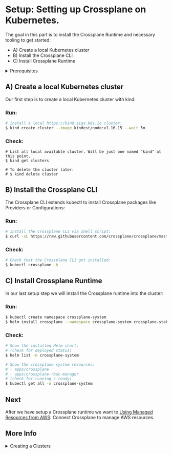 # Setup: Setting up Crossplane on Kubernetes.

The goal in this part is to install the Crossplane Runtime and necessary tooling to get started:

* A) Create a local Kubernetes cluster 
* B) Install the Crossplane CLI
* C) Install Crossplane Runtime

<details><summary>Prerequisites</summary>

You should bring basic Kubernetes and cloud provider knwowlege as we will use Crossplane to connect both. Also please make sure you have [kubectl](https://kubernetes.io/docs/tasks/tools/#kubectl) and [Helm](https://helm.sh/docs/intro/install/) installed.
</details>

## A) Create a local Kubernetes cluster 

Our first step is to create a local Kubernetes cluster with kind:

### Run:
```bash
# Install a local https://kind.sigs.k8s.io cluster:
$ kind create cluster --image kindest/node:v1.16.15 --wait 5m
```

### Check:
```
# List all local available cluster. Will be just one named "kind" at this point.
$ kind get clusters

# To delete the cluster later:
# $ kind delete cluster
```

## B) Install the Crossplane CLI

The Crossplane CLI extends kubectl to install Crossplane packages like Providers or Configurations:

### Run:
```bash
# Install the Crossplane CLI via shell script:
$ curl -sL https://raw.githubusercontent.com/crossplane/crossplane/master/install.sh | sh
```

### Check:
```bash
# Check that the Crossplane CLI got installed:
$ kubectl crossplane -h
```

## C) Install Crossplane Runtime

In our last setup step we will install the Crossplane runtime into the cluster:

### Run:
```bash
$ kubectl create namespace crossplane-system
$ helm install crossplane --namespace crossplane-system crossplane-stable/crossplane --version 1.2.1
```

### Check:
```bash
# Show the installed Helm chart:
# (check for deployed status)
$ helm list -n crossplane-system

# Show the crossplane system resources:
# - apps/crossplane
# - apps/crossplane-rbac-manager 
# (check for running / ready)
$ kubectl get all -n crossplane-system
```

## Next

After we have setup a Crossplane runtime we want to [Using Managed Resources from AWS](02a-managed-resources-aws.md): Connect Crossplane to manage AWS resources. 

## More Info

<details><summary>Creating a Clusters</summary>

We just used kind as it is currently our favourite way to install Kubernetes cluster. Other install options like minikube or kubeadm or using an existing cluster that someone can provide. If you don't want to manage controlplane yourself you can also check out hosted solutions like [Upbound Cloud](https://www.upbound.io/cloud). 

<details><summary>On the Crossplane CLI</summary>

See the [Install Reference](https://crossplane.io/docs/v1.2/reference/install.html) for more information.
</details>

<details><summary>On the Crossplane Runtime</summary>

- TODO link to the several CRDs
- CRDs in general [https://kubernetes.io/docs/concepts/extend-kubernetes/api-extension/custom-resources/](https://kubernetes.io/docs/concepts/extend-kubernetes/api-extension/custom-resources/)
</details>
